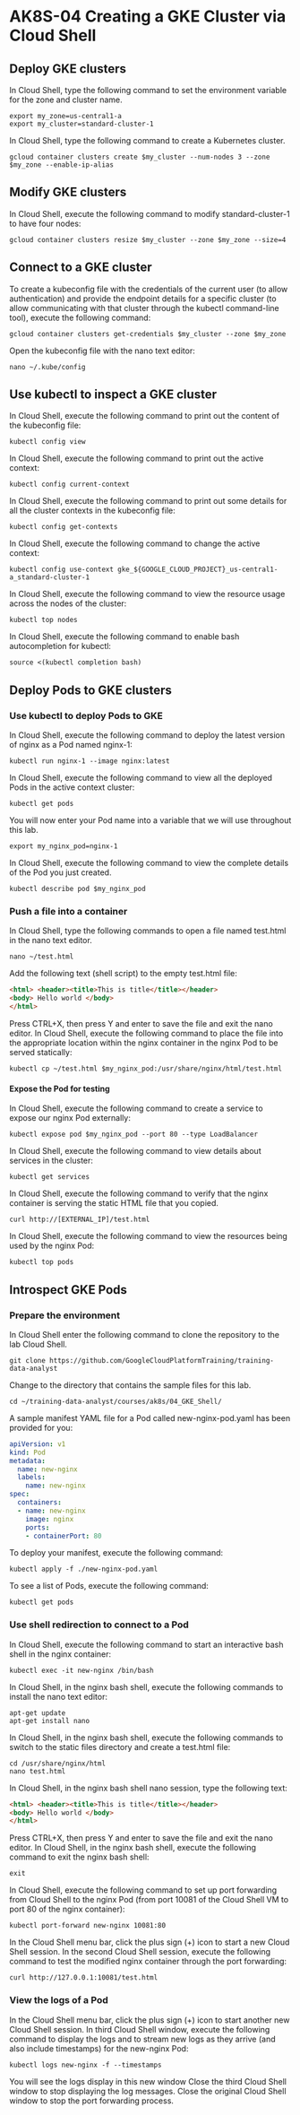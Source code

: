 # AK8S-04 Creating a GKE Cluster via Cloud Shell
## Deploy GKE clusters
In Cloud Shell, type the following command to set the environment variable for the zone and cluster name.
```shell
export my_zone=us-central1-a
export my_cluster=standard-cluster-1
```
In Cloud Shell, type the following command to create a Kubernetes cluster.
```shell
gcloud container clusters create $my_cluster --num-nodes 3 --zone $my_zone --enable-ip-alias
```
## Modify GKE clusters
In Cloud Shell, execute the following command to modify standard-cluster-1 to have four nodes:
```shell
gcloud container clusters resize $my_cluster --zone $my_zone --size=4
```
## Connect to a GKE cluster
To create a kubeconfig file with the credentials of the current user (to allow authentication) and provide the endpoint details for a specific cluster (to allow communicating with that cluster through the kubectl command-line tool), execute the following command:
```shell
gcloud container clusters get-credentials $my_cluster --zone $my_zone
```
Open the kubeconfig file with the nano text editor:
```shell
nano ~/.kube/config
```
## Use kubectl to inspect a GKE cluster
In Cloud Shell, execute the following command to print out the content of the kubeconfig file:
```shell
kubectl config view
```
In Cloud Shell, execute the following command to print out the active context:
```shell
kubectl config current-context
```
In Cloud Shell, execute the following command to print out some details for all the cluster contexts in the kubeconfig file:
```shell
kubectl config get-contexts
```
In Cloud Shell, execute the following command to change the active context:
```shell
kubectl config use-context gke_${GOOGLE_CLOUD_PROJECT}_us-central1-a_standard-cluster-1
```
In Cloud Shell, execute the following command to view the resource usage across the nodes of the cluster:
```shell
kubectl top nodes
```
In Cloud Shell, execute the following command to enable bash autocompletion for kubectl:
```shell
source <(kubectl completion bash)
```
## Deploy Pods to GKE clusters
### Use kubectl to deploy Pods to GKE
In Cloud Shell, execute the following command to deploy the latest version of nginx as a Pod named nginx-1:
```shell
kubectl run nginx-1 --image nginx:latest
```
In Cloud Shell, execute the following command to view all the deployed Pods in the active context cluster:
```shell
kubectl get pods
```
You will now enter your Pod name into a variable that we will use throughout this lab.
```shell
export my_nginx_pod=nginx-1
```
In Cloud Shell, execute the following command to view the complete details of the Pod you just created.
```shell
kubectl describe pod $my_nginx_pod
```
### Push a file into a container
In Cloud Shell, type the following commands to open a file named test.html in the nano text editor.
```shell
nano ~/test.html
```
Add the following text (shell script) to the empty test.html file:
```HTML
<html> <header><title>This is title</title></header>
<body> Hello world </body>
</html>
```
Press CTRL+X, then press Y and enter to save the file and exit the nano editor.
In Cloud Shell, execute the following command to place the file into the appropriate location within the nginx container in the nginx Pod to be served statically:
```shell
kubectl cp ~/test.html $my_nginx_pod:/usr/share/nginx/html/test.html
```
#### Expose the Pod for testing
In Cloud Shell, execute the following command to create a service to expose our nginx Pod externally:
```shell
kubectl expose pod $my_nginx_pod --port 80 --type LoadBalancer
```
In Cloud Shell, execute the following command to view details about services in the cluster:
```shell
kubectl get services
```
In Cloud Shell, execute the following command to verify that the nginx container is serving the static HTML file that you copied.
```shell
curl http://[EXTERNAL_IP]/test.html
```
In Cloud Shell, execute the following command to view the resources being used by the nginx Pod:
```shell
kubectl top pods
```
## Introspect GKE Pods
### Prepare the environment
In Cloud Shell enter the following command to clone the repository to the lab Cloud Shell.
```shell
git clone https://github.com/GoogleCloudPlatformTraining/training-data-analyst
```
Change to the directory that contains the sample files for this lab.
```shell
cd ~/training-data-analyst/courses/ak8s/04_GKE_Shell/
```
A sample manifest YAML file for a Pod called new-nginx-pod.yaml has been provided for you:
```yaml
apiVersion: v1
kind: Pod
metadata:
  name: new-nginx
  labels:
    name: new-nginx
spec:
  containers:
  - name: new-nginx
    image: nginx
    ports:
    - containerPort: 80
```
To deploy your manifest, execute the following command:
```shell
kubectl apply -f ./new-nginx-pod.yaml
```
To see a list of Pods, execute the following command:
```shell
kubectl get pods
```
### Use shell redirection to connect to a Pod
In Cloud Shell, execute the following command to start an interactive bash shell in the nginx container:
```shell
kubectl exec -it new-nginx /bin/bash
```
In Cloud Shell, in the nginx bash shell, execute the following commands to install the nano text editor:
```shell
apt-get update
apt-get install nano
```
In Cloud Shell, in the nginx bash shell, execute the following commands to switch to the static files directory and create a test.html file:
```shell
cd /usr/share/nginx/html
nano test.html
```
In Cloud Shell, in the nginx bash shell nano session, type the following text:
```HTML
<html> <header><title>This is title</title></header>
<body> Hello world </body>
</html>
```
Press CTRL+X, then press Y and enter to save the file and exit the nano editor.
In Cloud Shell, in the nginx bash shell, execute the following command to exit the nginx bash shell:
```shell
exit
```
In Cloud Shell, execute the following command to set up port forwarding from Cloud Shell to the nginx Pod (from port 10081 of the Cloud Shell VM to port 80 of the nginx container):
```shell
kubectl port-forward new-nginx 10081:80
```
In the Cloud Shell menu bar, click the plus sign (+) icon to start a new Cloud Shell session.
In the second Cloud Shell session, execute the following command to test the modified nginx container through the port forwarding:
```shell
curl http://127.0.0.1:10081/test.html
```
### View the logs of a Pod
In the Cloud Shell menu bar, click the plus sign (+) icon to start another new Cloud Shell session.
In third Cloud Shell window, execute the following command to display the logs and to stream new logs as they arrive (and also include timestamps) for the new-nginx Pod:
```shell
kubectl logs new-nginx -f --timestamps
```
You will see the logs display in this new window
Close the third Cloud Shell window to stop displaying the log messages.
Close the original Cloud Shell window to stop the port forwarding process.
